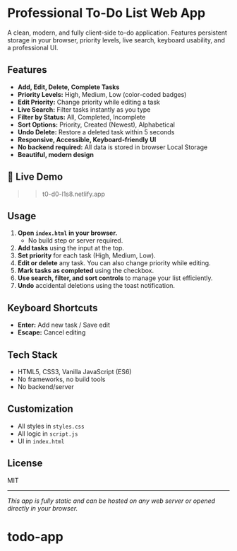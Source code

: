 # Professional To-Do List Web App

A clean, modern, and fully client-side to-do application. Features persistent storage in your browser, priority levels, live search, keyboard usability, and a professional UI.

## Features

- **Add, Edit, Delete, Complete Tasks**
- **Priority Levels:** High, Medium, Low (color-coded badges)
- **Edit Priority:** Change priority while editing a task
- **Live Search:** Filter tasks instantly as you type
- **Filter by Status:** All, Completed, Incomplete
- **Sort Options:** Priority, Created (Newest), Alphabetical
- **Undo Delete:** Restore a deleted task within 5 seconds
- **Responsive, Accessible, Keyboard-friendly UI**
- **No backend required:** All data is stored in browser Local Storage
- **Beautiful, modern design**

## 🔗 Live Demo
>>t0-d0-l1s8.netlify.app

## Usage


1. **Open `index.html` in your browser.**
   - No build step or server required.
2. **Add tasks** using the input at the top.
3. **Set priority** for each task (High, Medium, Low).
4. **Edit or delete** any task. You can also change priority while editing.
5. **Mark tasks as completed** using the checkbox.
6. **Use search, filter, and sort controls** to manage your list efficiently.
7. **Undo** accidental deletions using the toast notification.

## Keyboard Shortcuts
- **Enter:** Add new task / Save edit
- **Escape:** Cancel editing

## Tech Stack
- HTML5, CSS3, Vanilla JavaScript (ES6)
- No frameworks, no build tools
- No backend/server

## Customization
- All styles in `styles.css`
- All logic in `script.js`
- UI in `index.html`

## License
MIT

---

_This app is fully static and can be hosted on any web server or opened directly in your browser._
# todo-app
